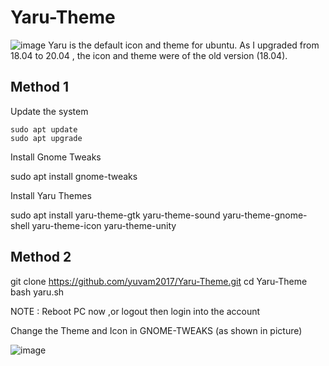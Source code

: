 # Yaru-Theme
![image](https://user-images.githubusercontent.com/67573209/188067065-94a605dc-16d2-4b2b-8475-381f299db8d9.png)
Yaru is the default icon and theme for ubuntu. 
As I upgraded from 18.04 to 20.04 , the icon and theme were of the old version (18.04).

## Method 1
Update the system
 
    sudo apt update
    sudo apt upgrade

Install Gnome Tweaks
  
  sudo apt install gnome-tweaks
  
Install Yaru Themes
  
  sudo apt install yaru-theme-gtk yaru-theme-sound yaru-theme-gnome-shell yaru-theme-icon yaru-theme-unity
  
## Method 2

  git clone https://github.com/yuvam2017/Yaru-Theme.git
  cd Yaru-Theme
  bash yaru.sh

NOTE : Reboot PC now ,or logout then login into the account

Change the Theme and Icon in GNOME-TWEAKS (as shown in picture)

![image](https://user-images.githubusercontent.com/67573209/188069295-2663d03b-54d0-4ff9-9bb4-3215c8a4e35e.png)
